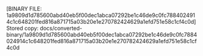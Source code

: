 [BINARY FILE: 1a9809d1d785600abd40eb5f00dec1abca07292be1c46de9c0fc7884024914c1c648201fed816a871715a03b20e1e270782424629a1efd751e58c1cf4c0d]
Stored copy: docs/converted-binary/1a9809d1d785600abd40eb5f00dec1abca07292be1c46de9c0fc7884024914c1c648201fed816a871715a03b20e1e270782424629a1efd751e58c1cf4c0d
